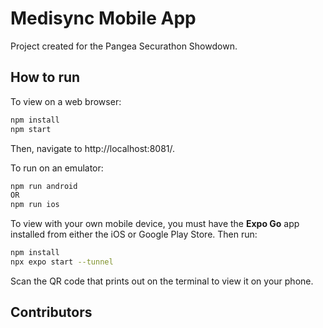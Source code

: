 # Medisync Mobile App

Project created for the Pangea Securathon Showdown. 

##  How to run

To view on a web browser:
```sh
npm install
npm start
```
Then, navigate to http://localhost:8081/. 

To run on an emulator: 
```sh
npm run android
OR 
npm run ios
```

To view with your own mobile device, you must have the **Expo Go** app installed from either the iOS or Google Play Store. Then run: 
```sh
npm install
npx expo start --tunnel
```
Scan the QR code that prints out on the terminal to view it on your phone. 

## Contributors 

